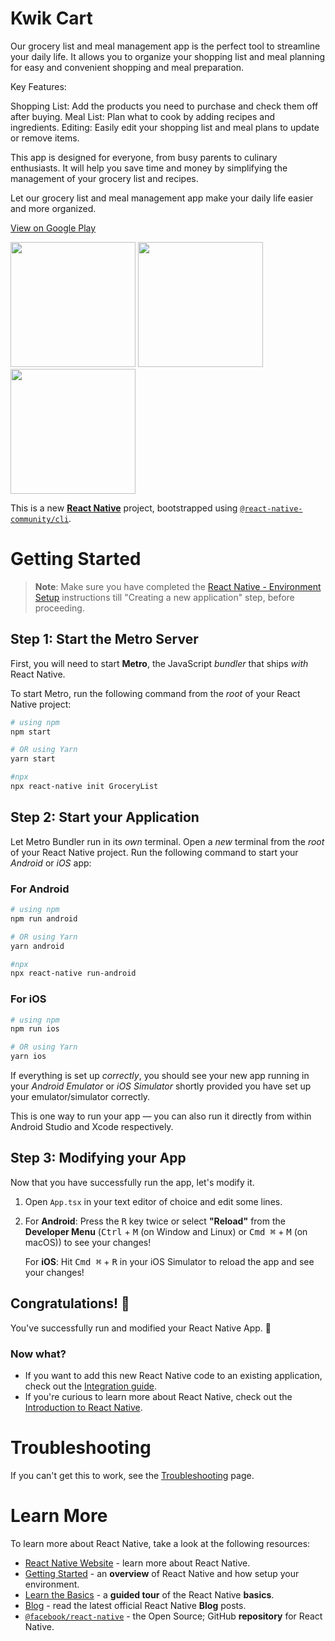 # Kwik Cart

Our grocery list and meal management app is the perfect tool to streamline your daily life. It allows you to organize your shopping list and meal planning for easy and convenient shopping and meal preparation.

Key Features:

Shopping List: Add the products you need to purchase and check them off after buying.
Meal List: Plan what to cook by adding recipes and ingredients.
Editing: Easily edit your shopping list and meal plans to update or remove items.

This app is designed for everyone, from busy parents to culinary enthusiasts. It will help you save time and money by simplifying the management of your grocery list and recipes.

Let our grocery list and meal management app make your daily life easier and more organized.

[View on Google Play](https://play.google.com/store/apps/details?id=com.kwikcart)
<div>
   <img src="https://play-lh.googleusercontent.com/BQ5UUu5lOfJrHGLoSA3zUEAoVN94A9OOA6kkETy-_xLLV1BBHS9LOku74XhO1531BZI=w2560-h1440-rw" width="200"/>
   <img src="https://play-lh.googleusercontent.com/Hp8NRts4om3ZVsuvlk4EK3PPep_8_qdDDUNkPrpvtaqlZZ1xWkRdfYoco_NdCw-DTQ=w2560-h1440-rw" width="200"/>
   <img src="https://play-lh.googleusercontent.com/vkb5VNptNZHBRkCLVzgCeRBIlw4ZSRq1AyB7wJFpWSWQhLYbIgXGkmPjlX4CSDZz-4c=w2560-h1440-rw" width="200"/>
</div>

This is a new [**React Native**](https://reactnative.dev) project, bootstrapped using [`@react-native-community/cli`](https://github.com/react-native-community/cli).

# Getting Started

>**Note**: Make sure you have completed the [React Native - Environment Setup](https://reactnative.dev/docs/environment-setup) instructions till "Creating a new application" step, before proceeding.

## Step 1: Start the Metro Server

First, you will need to start **Metro**, the JavaScript _bundler_ that ships _with_ React Native.

To start Metro, run the following command from the _root_ of your React Native project:

```bash
# using npm
npm start

# OR using Yarn
yarn start

#npx
npx react-native init GroceryList
```

## Step 2: Start your Application

Let Metro Bundler run in its _own_ terminal. Open a _new_ terminal from the _root_ of your React Native project. Run the following command to start your _Android_ or _iOS_ app:

### For Android

```bash
# using npm
npm run android

# OR using Yarn
yarn android

#npx
npx react-native run-android
```

### For iOS

```bash
# using npm
npm run ios

# OR using Yarn
yarn ios
```

If everything is set up _correctly_, you should see your new app running in your _Android Emulator_ or _iOS Simulator_ shortly provided you have set up your emulator/simulator correctly.

This is one way to run your app — you can also run it directly from within Android Studio and Xcode respectively.

## Step 3: Modifying your App

Now that you have successfully run the app, let's modify it.

1. Open `App.tsx` in your text editor of choice and edit some lines.
2. For **Android**: Press the <kbd>R</kbd> key twice or select **"Reload"** from the **Developer Menu** (<kbd>Ctrl</kbd> + <kbd>M</kbd> (on Window and Linux) or <kbd>Cmd ⌘</kbd> + <kbd>M</kbd> (on macOS)) to see your changes!

   For **iOS**: Hit <kbd>Cmd ⌘</kbd> + <kbd>R</kbd> in your iOS Simulator to reload the app and see your changes!

## Congratulations! :tada:

You've successfully run and modified your React Native App. :partying_face:

### Now what?

- If you want to add this new React Native code to an existing application, check out the [Integration guide](https://reactnative.dev/docs/integration-with-existing-apps).
- If you're curious to learn more about React Native, check out the [Introduction to React Native](https://reactnative.dev/docs/getting-started).

# Troubleshooting

If you can't get this to work, see the [Troubleshooting](https://reactnative.dev/docs/troubleshooting) page.

# Learn More

To learn more about React Native, take a look at the following resources:

- [React Native Website](https://reactnative.dev) - learn more about React Native.
- [Getting Started](https://reactnative.dev/docs/environment-setup) - an **overview** of React Native and how setup your environment.
- [Learn the Basics](https://reactnative.dev/docs/getting-started) - a **guided tour** of the React Native **basics**.
- [Blog](https://reactnative.dev/blog) - read the latest official React Native **Blog** posts.
- [`@facebook/react-native`](https://github.com/facebook/react-native) - the Open Source; GitHub **repository** for React Native.
